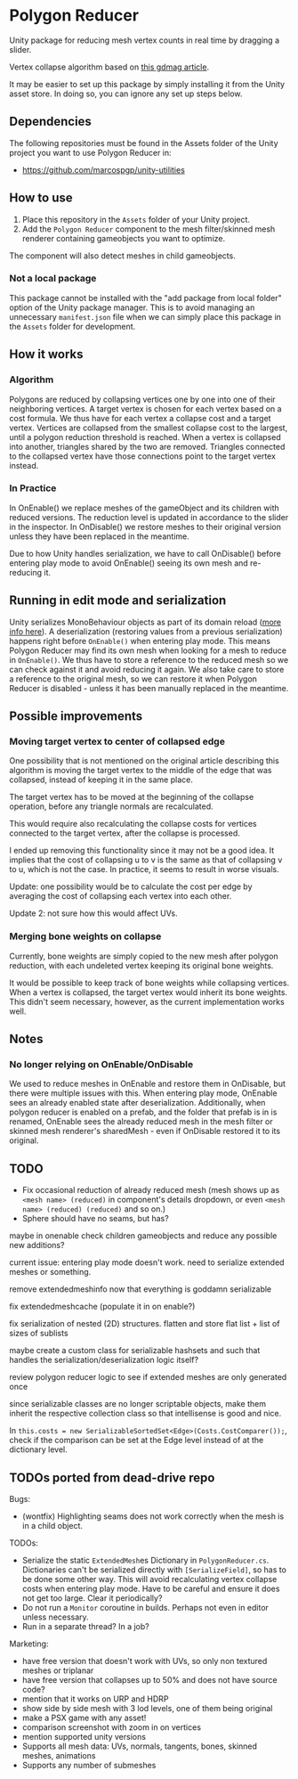 # Polygon Reducer

Unity package for reducing mesh vertex counts in real time by dragging a slider.

Vertex collapse algorithm based on [this gdmag article](https://drive.google.com/file/d/18dCjkbG8Yo9b5ypyQliyL7FN1KcEqLC4/view?usp=sharing).

It may be easier to set up this package by simply installing it from the Unity asset store. In doing so, you can ignore any set up steps below.

## Dependencies

The following repositories must be found in the Assets folder of the Unity project you want to use Polygon Reducer in:

* <https://github.com/marcospgp/unity-utilities>

## How to use

1. Place this repository in the `Assets` folder of your Unity project.
2. Add the `Polygon Reducer` component to the mesh filter/skinned mesh renderer containing gameobjects you want to optimize.

The component will also detect meshes in child gameobjects.

### Not a local package

This package cannot be installed with the "add package from local folder" option of the Unity package manager. This is to avoid managing an unnecessary `manifest.json` file when we can simply place this package in the `Assets` folder for development.

## How it works

### Algorithm

Polygons are reduced by collapsing vertices one by one into one of their
neighboring vertices. A target vertex is chosen for each vertex based on a
cost formula. We thus have for each vertex a collapse cost and a target vertex.
Vertices are collapsed from the smallest collapse cost to the largest, until a
polygon reduction threshold is reached.
When a vertex is collapsed into another, triangles shared
by the two are removed. Triangles connected to the collapsed vertex have those
connections point to the target vertex instead.

### In Practice

In OnEnable() we replace meshes of the gameObject and its children with reduced
versions. The reduction level is updated in accordance to the slider in the
inspector.
In OnDisable() we restore meshes to their original version unless they have been
replaced in the meantime.

Due to how Unity handles serialization, we have to call OnDisable() before
entering play mode to avoid OnEnable() seeing its own mesh and re-reducing it.

## Running in edit mode and serialization

Unity serializes MonoBehaviour objects as part of its domain reload
([more info here](https://docs.unity3d.com/2021.2/Documentation/Manual/ConfigurableEnterPlayModeDetails.html)).
A deserialization (restoring values from a previous serialization) happens right
before `OnEnable()` when entering play mode.
This means Polygon Reducer may find its own mesh when looking for a mesh to
reduce in `OnEnable()`. We thus have to store a reference to the reduced mesh so
we can check against it and avoid reducing it again.
We also take care to store a reference to the original mesh, so we can restore
it when Polygon Reducer is disabled - unless it has been manually replaced in
the meantime.

## Possible improvements

### Moving target vertex to center of collapsed edge

One possibility that is not mentioned on the original article describing this
algorithm is moving the target vertex to the middle of the edge that was
collapsed, instead of keeping it in the same place.

The target vertex has to be moved at the beginning of the collapse operation,
before any triangle normals are recalculated.

This would require also recalculating the collapse costs for vertices
connected to the target vertex, after the collapse is processed.

I ended up removing this functionality since it may not be a good idea.
It implies that the cost of collapsing u to v is the same as that of collapsing
v to u, which is not the case. In practice, it seems to result in worse visuals.

Update: one possibility would be to calculate the cost per edge by averaging the
cost of collapsing each vertex into each other.

Update 2: not sure how this would affect UVs.

### Merging bone weights on collapse

Currently, bone weights are simply copied to the new mesh after polygon
reduction, with each undeleted vertex keeping its original bone weights.

It would be possible to keep track of bone weights while collapsing vertices.
When a vertex is collapsed, the target vertex would inherit its bone weights.
This didn't seem necessary, however, as the current implementation works well.

## Notes

### No longer relying on OnEnable/OnDisable

We used to reduce meshes in OnEnable and restore them in OnDisable, but there were
multiple issues with this. When entering play mode, OnEnable sees an already enabled
state after deserialization. Additionally, when polygon reducer is enabled on a prefab,
and the folder that prefab is in is renamed, OnEnable sees the already reduced mesh in
the mesh filter or skinned mesh renderer's sharedMesh - even if OnDisable restored it
to its original.

## TODO

* Fix occasional reduction of already reduced mesh (mesh shows up as `<mesh name> (reduced)` in component's details dropdown, or even `<mesh name> (reduced) (reduced)` and so on.)
* Sphere should have no seams, but has?

maybe in onenable check children gameobjects and reduce any possible new additions?

current issue: entering play mode doesn't work. need to serialize extended meshes or something.

remove extendedmeshinfo now that everything is goddamn serializable

fix extendedmeshcache (populate it in on enable?)

fix serialization of nested (2D) structures. flatten and store flat list + list of sizes of sublists

maybe create a custom class for serializable hashsets and such that handles the serialization/deserialization logic itself?

review polygon reducer logic to see if extended meshes are only generated once

since serializable classes are no longer scriptable objects, make them inherit the respective collection class so that intellisense is good and nice.

In `this.costs = new SerializableSortedSet<Edge>(Costs.CostComparer());`, check if the comparison can be set at the Edge level instead of at the dictionary level.

## TODOs ported from dead-drive repo

Bugs:

* (wontfix) Highlighting seams does not work correctly when the mesh is in a
child object.

TODOs:

* Serialize the static `ExtendedMesh`es Dictionary in `PolygonReducer.cs`. Dictionaries can't be serialized directly with `[SerializeField]`, so has to be done some other way. This will avoid recalculating vertex collapse costs when entering play mode. Have to be careful and ensure it does not get too large. Clear it periodically?
* Do not run a `Monitor` coroutine in builds. Perhaps not even in editor unless necessary.
* Run in a separate thread? In a job?

Marketing:

* have free version that doesn't work with UVs, so only non textured meshes or triplanar
* have free version that collapses up to 50% and does not have source code?
* mention that it works on URP and HDRP
* show side by side mesh with 3 lod levels, one of them being original
* make a PSX game with any asset!
* comparison screenshot with zoom in on vertices
* mention supported unity versions
* Supports all mesh data: UVs, normals, tangents, bones, skinned meshes, animations
* Supports any number of submeshes
